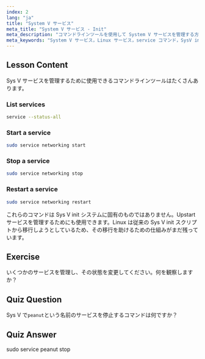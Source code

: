 ```yaml
---
index: 2
lang: "ja"
title: "System V サービス"
meta_title: "System V サービス - Init"
meta_description: "コマンドラインツールを使用して System V サービスを管理する方法を学びます。この初心者向けの Linux チュートリアルで、サービスのリスト表示、開始、停止、再起動の方法を発見してください。"
meta_keywords: "System V サービス，Linux サービス，service コマンド，SysV init, Linux チュートリアル，初心者 Linux, サービス管理，Linux ガイド"
---
```


## Lesson Content

Sys V サービスを管理するために使用できるコマンドラインツールはたくさんあります。

### List services

```bash
service --status-all
```

### Start a service

```bash
sudo service networking start
```

### Stop a service

```bash
sudo service networking stop
```

### Restart a service

```bash
sudo service networking restart
```

これらのコマンドは Sys V init システムに固有のものではありません。Upstart サービスを管理するためにも使用できます。Linux は従来の Sys V init スクリプトから移行しようとしているため、その移行を助けるための仕組みがまだ残っています。

## Exercise

いくつかのサービスを管理し、その状態を変更してください。何を観察しますか？

## Quiz Question

Sys V で`peanut`という名前のサービスを停止するコマンドは何ですか？

## Quiz Answer

sudo service peanut stop
